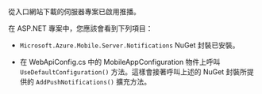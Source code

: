 從入口網站下載的伺服器專案已啟用推播。

在 ASP.NET 專案中，您應該會看到下列項目：

* `Microsoft.Azure.Mobile.Server.Notifications` NuGet 封裝已安裝。

* 在 WebApiConfig.cs 中的 MobileAppConfiguration 物件上呼叫 `UseDefaultConfiguration()` 方法。這樣會接著呼叫上述的 NuGet 封裝所提供的 `AddPushNotifications()` 擴充方法。

<!---HONumber=August15_HO6-->